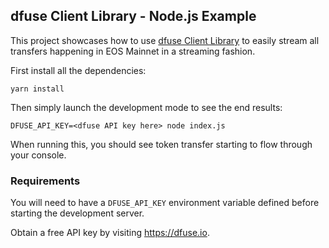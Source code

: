 ## dfuse Client Library - Node.js Example

This project showcases how to use [dfuse Client Library](https://github.com/dfuse-io/client-js)
to easily stream all transfers happening in EOS Mainnet in a streaming fashion.

First install all the dependencies:

    yarn install

Then simply launch the development mode to see the end results:

    DFUSE_API_KEY=<dfuse API key here> node index.js

When running this, you should see token transfer starting to flow through
your console.

### Requirements

You will need to have a `DFUSE_API_KEY` environment variable defined before
starting the development server.

Obtain a free API key by visiting https://dfuse.io.
